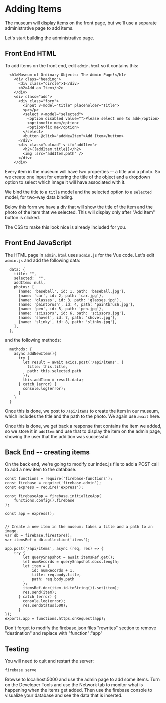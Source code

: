 # Adding Items

The museum will display items on the front page, but we'll use a separate administrative page to add items.

Let's start building the administrative page.

## Front End HTML

To add items on the front end, edit `admin.html` so it contains this:

```
  <h1>Museum of Ordinary Objects: The Admin Page!</h1>
    <div class="heading">
      <div class="circle">1</div>
      <h2>Add an Item</h2>
    </div>
    <div class="add">
      <div class="form">
        <input v-model="title" placeholder="Title">
        <p></p>
        <select v-model="selected">
          <option disabled value="">Please select one to add</option>
          <option>fix me</option>
          <option>fix me</option>
        </select>
        <button @click="addNewItem">Add Item</button>
      </div>
      <div class="upload" v-if="addItem">
        <h2>{{addItem.title}}</h2>
        <img :src="addItem.path" />
      </div>
    </div>
```

Every item in the museum will have two properties -- a title and a photo. So we create one input for entering the title of the object and a dropdown option to select which image it will have associated with it.

We bind the title to a `title` model and the selected option to a `selected` model, for two-way data binding. 

Below this form we have a div that will show the title of the item and the photo of the item that we selected. This will display only after "Add Item" button is clicked.

The CSS to make this look nice is already included for you.

## Front End JavaScript

The HTML page in `admin.html` uses `admin.js` for the Vue code. Let's edit `admin.js` and add the following data:

```
  data: {
    title: "",
    selected:  "",
    addItem: null,
    photos: [
      {name: 'baseball', id: 1, path: 'baseball.jpg'},
      {name: 'car', id: 2, path: 'car.jpg'},
      {name: 'glasses', id: 3, path: 'glasses.jpg'},
      {name: 'paintbrush', id: 4, path: 'paintbrush.jpg'},
      {name: 'pen', id: 5, path: 'pen.jpg'},
      {name: 'scissors', id: 6, path: 'scissors.jpg'},
      {name: 'shovel', id: 7, path: 'shovel.jpg'},
      {name: 'slinky', id: 8, path: 'slinky.jpg'},
    ],
  },
```

and the following methods:

```
  methods: {
    async addNewItem(){
      try {
        let result = await axios.post('/api/items', {
          title: this.title,
          path: this.selected.path
        });
        this.addItem = result.data;
      } catch (error) {
        console.log(error);
      }
    }
  }
```

Once this is done, we post to `/api/items` to create the item in our museum, which includes the title and the path to the photo. We again use `await` here.

Once this is done, we get back a response that contains the item we added, so we store it in `addItem` and use that to display the item on the admin page, showing the user that the addition was successful.


## Back End -- creating items

On the back end, we're going to modify our index.js file to add a POST call to add a new item to the database.
```
const functions = require('firebase-functions');
const firebase = require('firebase-admin');
const express = require('express');

const firebaseApp = firebase.initializeApp(
    functions.config().firebase
);

const app = express();


// Create a new item in the museum: takes a title and a path to an image.
var db = firebase.firestore();
var itemsRef = db.collection('items');

app.post('/api/items', async (req, res) => {
    try {
        let querySnapshot = await itemsRef.get();
        let numRecords = querySnapshot.docs.length;
        let item = {
            id: numRecords + 1,
            title: req.body.title,
            path: req.body.path
        };
        itemsRef.doc(item.id.toString()).set(item);
        res.send(item);
      } catch (error) {
        console.log(error);
        res.sendStatus(500);
      }
});
exports.app = functions.https.onRequest(app);
```

Don't forget to modify the firebase.json files "rewrites" section to remove "destination" and replace with "function":"app"

## Testing

You will need to quit and restart the server:

```
firebase serve
```

Browse to localhost:5000 and use the admin page to add some items. Turn on the Developer Tools and use the Network tab to monitor what is happening when the items get added. Then use the firebase console to visualize your database and see the data that is inserted.
